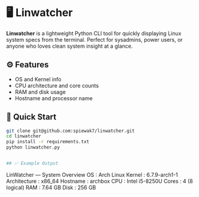 # 🖥️ Linwatcher

**Linwatcher** is a lightweight Python CLI tool for quickly displaying Linux system specs from the terminal. Perfect for sysadmins, power users, or anyone who loves clean system insight at a glance.

## ⚙️ Features

- OS and Kernel info
- CPU architecture and core counts
- RAM and disk usage
- Hostname and processor name

## 🚀 Quick Start

```bash
git clone git@github.com:spiewak7/linwatcher.git
cd linwatcher
pip install -r requirements.txt
python linwatcher.py


## ✅ Example Output
```
LinWatcher — System Overview
OS : Arch Linux
Kernel : 6.7.9-arch1-1
Architecture : x86_64
Hostname : archbox
CPU : Intel i5-8250U
Cores : 4 (8 logical)
RAM : 7.64 GB
Disk : 256 GB
```

